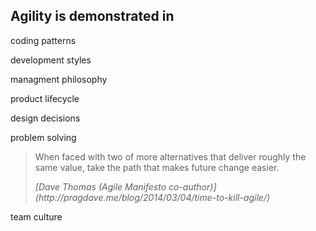 ##  Agility is demonstrated in
<p class="fragment current-displayed">coding patterns</p>
<p class="fragment current-displayed">development styles</p>
<p class="fragment current-displayed">managment philosophy</p>
<p class="fragment current-displayed">product lifecycle</p>
<p class="fragment current-displayed">design decisions</p>
<div class="fragment current-displayed">
  <p>problem solving</p>

  <blockquote>
    <p>When faced with two of more alternatives that deliver roughly the same value, take the path that makes future change easier.</p>
    <cite>[Dave Thomas (Agile Manifesto co-author)](http://pragdave.me/blog/2014/03/04/time-to-kill-agile/)</cite>
  </blockquote>

</div>
<p class="fragment current-displayed grow">team culture</p>
